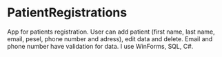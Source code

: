 # PatientRegistrations
App for patients registration. User can add patient (first name, last name, email, pesel, phone number and adress), edit data and delete. Email and phone number have validation for data.
I use WinForms, SQL, C#.
